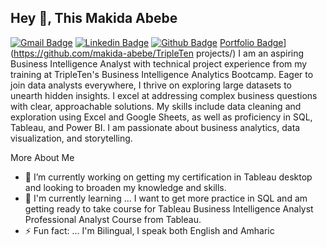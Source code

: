 ## Hey 👋, This Makida Abebe
[![Gmail Badge](https://img.shields.io/badge/-makidabebe@gmail.com-c14438?style=flat&logo=Gmail&logoColor=white&link=mailto:makidabebe@gmail.com)](mailto:makidabebe@gmail.com)
[![Linkedin Badge](https://img.shields.io/badge/-zarina_perez-0e76a8?style=flat&logo=LinkedIn&logoColor=white&link=https://www.linkedin.com/in/makida-abebe)](https://www.linked.com/in/makida-abebe/)
[![Github Badge](https://img.shields.io/badge/-makida_abebe-grey?style=flat&logo=github&logoColor=white&link=https://github.com/makida-makida)](hyyps://www.github.com/makida-abebe/)
[Portfolio Badge](https://img.shields.io/badge/portfolio-web-blue?style=flat&link=https://github.com/makida-abebe/TripleTen_projects)](https://github.com/makida-abebe/TripleTen projects/) 
I am an aspiring Business Intelligence Analyst with technical project experience from my training at TripleTen's Business Intelligence Analytics Bootcamp. Eager to join data analysts everywhere, I thrive on exploring large datasets to unearth hidden insights. I excel at addressing complex business questions with clear, approachable solutions. My skills include data cleaning and exploration using Excel and Google Sheets, as well as proficiency in SQL, Tableau, and Power BI. I am passionate about business analytics, data visualization, and storytelling.

More About Me

- 🔭 I’m currently working on getting my certification in Tableau desktop and looking to broaden my knowledge and skills.
- 🌱 I'm currently learning ... I want to get more practice in SQL and am getting ready to take course for Tableau Business Intelligence Analyst Professional Analyst Course from Tableau.
- ⚡ Fun fact: ... I'm Bilingual, I speak both English and Amharic

